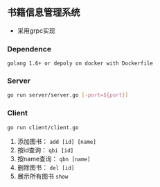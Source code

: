 ## 书籍信息管理系统

- 采用grpc实现

### Dependence

`golang 1.6+ or depoly on docker with Dockerfile`

### Server

```bash
go run server/server.go [-port=${port}]
```

### Client

```bash
go run client/client.go
```

1. 添加图书：	`add [id] [name]`
2. 按id查询：	`qbi [id]`
3. 按name查询：	`qbn [name]`
4. 删除图书：	`del [id]`
5. 展示所有图书 `show`